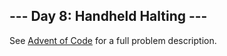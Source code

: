\--- Day 8: Handheld Halting ---
-----------------------------

See [Advent of Code](https://adventofcode.com/2020/day/8) for a full problem description.
